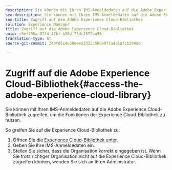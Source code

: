 ```yaml
---
description: Sie können mit Ihren IMS-Anmeldedaten auf die Adobe Experience Cloud-Bibliothek zugreifen, um die Funktionen der Experience Cloud-Bibliothek zu nutzen.
seo-description: Sie können mit Ihren IMS-Anmeldedaten auf die Adobe Experience Cloud-Bibliothek zugreifen, um die Funktionen der Experience Cloud-Bibliothek zu nutzen.
seo-title: Zugriff auf die Adobe Experience Cloud-Bibliothek
solution: Experience Manager
title: Zugriff auf die Adobe Experience Cloud-Bibliothek
uuid: c5ef305a-07f4-47bf-b20d-77dc2577ba95
translation-type: ht
source-git-commit: 249fd5c4e30eeea2322c56de971a4b1afcb294ab

---
```



# Zugriff auf die Adobe Experience Cloud-Bibliothek{#access-the-adobe-experience-cloud-library}

Sie können mit Ihren IMS-Anmeldedaten auf die Adobe Experience Cloud-Bibliothek zugreifen, um die Funktionen der Experience Cloud-Bibliothek zu nutzen.

So greifen Sie auf die Experience Cloud-Bibliothek zu:

1. Öffnen Sie die [Experience Cloud-Bibliothek unter](https://experiencecloud.adobe.com/library).
1. Geben Sie Ihre IMS-Anmeldedaten ein.
1. Stellen Sie sicher, dass die Organisation korrekt eingegeben ist. Wenn Sie trotz richtiger Organisation nicht auf die Experience Cloud-Bibliothek zugreifen können, wenden Sie sich an Ihren Administrator.

